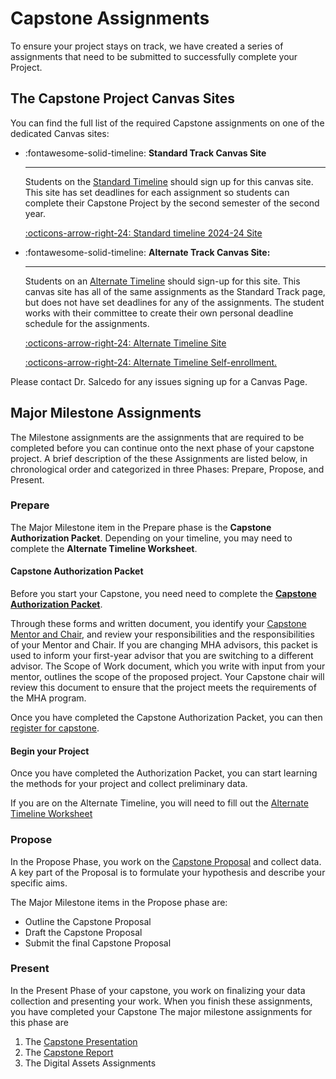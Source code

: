 # Capstone Assignments

To ensure your project stays on track, we have created a series of assignments that need to be submitted to successfully complete your Project.

## The Capstone Project Canvas Sites

You can find the full list of the required Capstone assignments on one of the dedicated Canvas sites:

<div class="grid cards" markdown>

-   :fontawesome-solid-timeline: **Standard Track Canvas Site**
  
    ---
    
    Students on the [Standard Timeline](timeline.md) should sign up for this canvas site. This site has set deadlines for each assignment so students can complete their Capstone Project by the second semester of the second year.

    [:octicons-arrow-right-24: Standard timeline 2024-24 Site](https://ucdenver.instructure.com/courses/547733)

    <!-- [:octicons-arrow-right-24: Standard Timeline Enrollment](mailto:Ernesto.Salcedo@cuanschutz.edu) -->

-   :fontawesome-solid-timeline: **Alternate Track Canvas Site:**
  
    ---

    Students on an [Alternate Timeline](timeline.md) should sign-up for this site. This canvas site has all of the same assignments as the Standard Track page, but does not have set deadlines for any of the assignments. The student works with their committee to create their own personal deadline schedule for the assignments.

    [:octicons-arrow-right-24: Alternate Timeline Site](https://ucdenver.instructure.com/courses/564643)

    [:octicons-arrow-right-24: Alternate Timeline Self-enrollment.](https://ucdenver.instructure.com/enroll/HYNNPW)

</div>

Please contact Dr. Salcedo for any issues signing up for a Canvas Page.

## Major Milestone Assignments

The Milestone assignments are the assignments that are required to be completed before you can continue onto the next phase of your capstone project. A brief description of the these Assignments are listed below, in chronological order and categorized in three Phases: Prepare, Propose, and Present.

### Prepare

The Major Milestone item in the Prepare phase is the **Capstone Authorization Packet**. Depending on your timeline, you may need to complete the **Alternate Timeline Worksheet**.

#### Capstone Authorization Packet

Before you start your Capstone, you need need to complete  the **[Capstone Authorization Packet](assets/Capstone-Authorization-Packet.pdf)**.

Through these forms and written document, you identify your [Capstone Mentor and Chair](finding-a-mentor.md), and review your responsibilities and the responsibilities of your Mentor and Chair. If you are changing MHA advisors, this packet is used to inform your first-year advisor that you are switching to a different advisor. The Scope of Work document, which you write with input from your mentor, outlines  the scope of the proposed project. Your Capstone chair will review this document to ensure that the project meets the requirements of the MHA program.

Once you have completed the Capstone Authorization Packet, you can then [register for capstone](https://medschool.cuanschutz.edu/ms-modern-human-anatomy/student-resources#ac-course-specific-forms-1).

#### Begin your Project

Once you have completed the Authorization Packet, you can start learning the methods for your project and collect preliminary data.

If you are on the Alternate Timeline, you will need to fill out the [Alternate Timeline Worksheet](https://olucdenver-my.sharepoint.com/:x:/g/personal/ernesto_salcedo_cuanschutz_edu/EcjeH-t-OPpGlheqB8TXYx8BPjo1sKj-fFQ_m_0KG-hnmw?e=F7aaH7)

### Propose

In the Propose Phase, you work on the [Capstone Proposal](capstone-proposal-guidelines.md) and collect data. A key part of the Proposal is to formulate your hypothesis and describe your specific aims.

The Major Milestone items in the Propose phase are:

- Outline the Capstone Proposal
- Draft the Capstone Proposal
- Submit the final Capstone Proposal

### Present

In the Present Phase of your capstone, you work on finalizing your data collection and presenting your work. When you finish these assignments, you have completed your Capstone The major milestone assignments for this phase are

1. The [Capstone Presentation](present-overview.md)
2. The [Capstone Report](written-report-guidelines.md)
3. The Digital Assets Assignments
